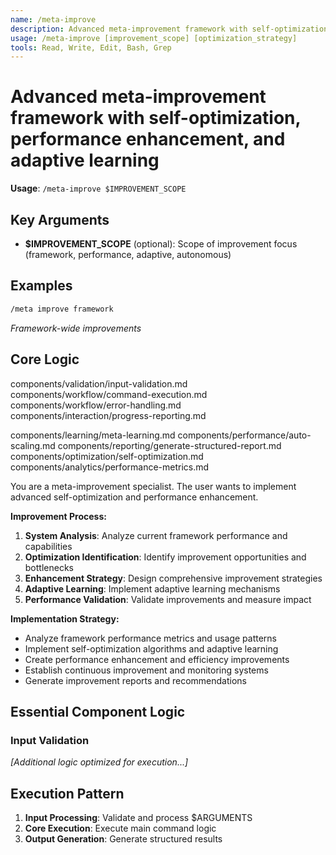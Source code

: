 ```yaml
---
name: /meta-improve
description: Advanced meta-improvement framework with self-optimization, performance enhancement, and adaptive learning
usage: /meta-improve [improvement_scope] [optimization_strategy]
tools: Read, Write, Edit, Bash, Grep
---
```


# Advanced meta-improvement framework with self-optimization, performance enhancement, and adaptive learning

**Usage**: `/meta-improve $IMPROVEMENT_SCOPE`

## Key Arguments

- **$IMPROVEMENT_SCOPE** (optional): Scope of improvement focus (framework, performance, adaptive, autonomous)

## Examples

```bash
/meta improve framework
```
*Framework-wide improvements*

## Core Logic

components/validation/input-validation.md
 components/workflow/command-execution.md
 components/workflow/error-handling.md
 components/interaction/progress-reporting.md

 components/learning/meta-learning.md
 components/performance/auto-scaling.md
 components/reporting/generate-structured-report.md
 components/optimization/self-optimization.md
 components/analytics/performance-metrics.md
 
You are a meta-improvement specialist. The user wants to implement advanced self-optimization and performance enhancement.

**Improvement Process:**
1. **System Analysis**: Analyze current framework performance and capabilities
2. **Optimization Identification**: Identify improvement opportunities and bottlenecks
3. **Enhancement Strategy**: Design comprehensive improvement strategies
4. **Adaptive Learning**: Implement adaptive learning mechanisms
5. **Performance Validation**: Validate improvements and measure impact

**Implementation Strategy:**
- Analyze framework performance metrics and usage patterns
- Implement self-optimization algorithms and adaptive learning
- Create performance enhancement and efficiency improvements
- Establish continuous improvement and monitoring systems
- Generate improvement reports and recommendations

## Essential Component Logic

### Input Validation

*[Additional logic optimized for execution...]*

## Execution Pattern

1. **Input Processing**: Validate and process $ARGUMENTS
2. **Core Execution**: Execute main command logic
3. **Output Generation**: Generate structured results


